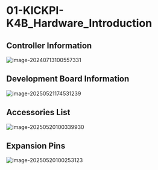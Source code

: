 # 01-KICKPI-K4B_Hardware_Introduction

## Controller Information

![image-20240713100557331](http://tanzhtanzh.oss-cn-shenzhen.aliyuncs.com/img/image-20240713100557331.png)

## Development Board Information

![image-20250521174531239](http://tanzhtanzh.oss-cn-shenzhen.aliyuncs.com/img/image-20250521174531239.png)

## Accessories List

![image-20250520100339930](http://tanzhtanzh.oss-cn-shenzhen.aliyuncs.com/img/image-20250520100339930.png)

## Expansion Pins

![image-20250520100253123](http://tanzhtanzh.oss-cn-shenzhen.aliyuncs.com/img/image-20250520100253123.png)